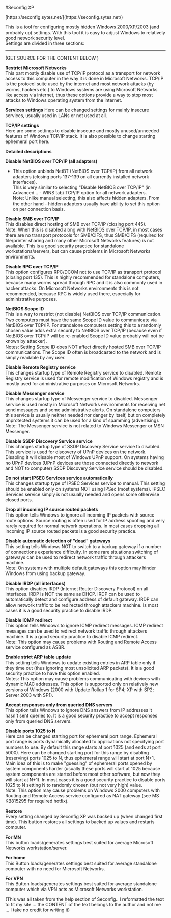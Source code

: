 #Seconfig XP

 <p class="center">
   [https://seconfig.sytes.net/](https://seconfig.sytes.net/)
 </p>

This is a tool for configuring mostly hidden Windows 2000/XP/2003 (and probably up) settings. With this tool it is easy to adjust Windows to relatively good network security level.<br />  Settings are divided in three sections:

---

(GET SOURCE FOR THE CONTENT BELOW )

<strong>Restrict Microsoft Networks</strong><br />  This part mostly disable use of TCP/IP protocol as a transport for network access to this computer in the way it is done in Microsoft Networks. TCP/IP is the protocol suite used by the internet and most network attacks (by worms, hackers etc.) to Windows systems are using Microsoft Networks like access via internet, thus these options provide a way to stop most attacks to Windows operating system from the internet.

<strong>Services settings</strong>
Here can be changed settings for mainly insecure services, usually used in LANs or not used at all.

<strong>TCP/IP settings</strong><br />  Here are some settings to disable insecure and mostly unused/unneeded features of Windows TCP/IP stack. It is also possible to change starting ephemeral port here.

<strong>Detailed descriptions</strong>

**Disable NetBIOS over TCP/IP (all adapters)**

- This option unbinds NetBT (NetBIOS over TCP/IP) from all network adapters (closing ports 137-139 on all currently installed network interfaces). <br />  This is very similar to selecting &quot;Disable NetBIOS over TCP/IP&quot; (in Advanced... - WINS tab) TCP/IP option for all network adapters.<br />  Note: Unlike manual selecting, this also affects hidden adapters. From the other hand - hidden adapters usually have ability to set this option on per connection basis.

<strong>Disable SMB over TCP/IP</strong><br />  This disables direct hosting of SMB over TCP/IP (closing port 445).<br />  Note: When this is disabled along with NetBIOS over TCP/IP, in most cases there are no transport protocols for SMB/CIFS, thus SMB/CIFS (required for file/printer sharing and many other Microsoft Networks features) is not available. This is a good security practice for standalone workstations/servers, but can cause problems in Microsoft Networks environments.


<strong>Disable RPC over TCP/IP</strong><br />  This option configures RPC/DCOM not to use TCP/IP as transport protocol (closing port 135). This is highly recommended for standalone computers, because many worms spread through RPC and it is also commonly used in hacker attacks. On Microsoft Networks environments this is not recommended, because RPC is widely used there, especially for administrative purposes.

<strong>NetBIOS Scope ID</strong><br />  This is a way to restrict (not disable) NetBIOS over TCP/IP communication. Two computers must have the same Scope ID value to communicate via NetBIOS over TCP/IP. For standalone computers setting this to a randomly chosen value adds extra security to NetBIOS over TCP/IP (because even if NetBIOS over TCP/IP will be re-enabled Scope ID value probably will not be known by attacker).<br />  Notes: Setting Scope ID does NOT affect directly hosted SMB over TCP/IP communications. The Scope ID often is broadcasted to the network and is simply readable by any user.

<strong>Disable Remote Registry service</strong><br />  This changes startup type of Remote Registry service to disabled. Remote Registry service is used for remote modification of Windows registry and is mostly used for administrative purposes on Microsoft Networks.

<strong>Disable Messenger service</strong><br />  This changes startup type of Messenger service to disabled. Messenger service is used mostly in Microsoft Networks environments for receiving net send messages and some administrative alerts. On standalone computers this service is usually neither needed nor danger by itself, but on completely unprotected systems it can be used for a kind of spamming (advertising).<br />  Note: The Messenger service is not related to Windows Messenger or MSN Messenger.

<strong>Disable SSDP Discovery Service service</strong><br />  This changes startup type of SSDP Discovery Service service to disabled. This service is used for discovery of UPnP devices on the network. Disabling it will disable most of Windows UPnP support. On systems having no UPnP devices (UPnP devices are those connected directly to network and NOT to computer) SSDP Discovery Service service should be disabled.

<strong>Do not start IPSEC Services service automatically</strong><br />  This changes startup type of IPSEC Services service to manual. This setting should be enabled only on systems NOT using IPSec (most systems). IPSEC Services service simply is not usually needed and opens some otherwise closed ports.

<strong>Drop all incoming IP source routed packets</strong><br />  This option tells Windows to ignore all incoming IP packets with source route options. Source routing is often used for IP address spoofing and very rarely required for normal network operations. In most cases dropping all incoming IP source routed packets is a good security practice.

<strong>Disable automatic detection of &quot;dead&quot; gateways</strong><br />  This setting tells Windows NOT to switch to a backup gateway if a number of connections experience difficulty. In some rare situations switching of gateways can be used to redirect network traffic through attackers machine.<br />  Note: On systems with multiple default gateways this option may hinder Windows from using backup gateway.

<strong>Disable IRDP (all interfaces)</strong><br />  This option disables IRDP (Internet Router Discovery Protocol) on all interfaces. IRDP is NOT the same as DHCP. IRDP can be used to automatically detect and configure address of default gateway. IRDP can allow network traffic to be redirected through attackers machine. Is most cases it is a good security practice to disable IRDP.

<strong>Disable ICMP redirect</strong><br />  This option tells Windows to ignore ICMP redirect messages. ICMP redirect messages can be used to redirect network traffic through attackers machine. It is a good security practice to disable ICMP redirect.<br />  Note: This option may cause problems with Routing and Remote Access service configured as ASBR.

<strong>Enable strict ARP table update</strong><br />  This setting tells Windows to update existing entries in ARP table only if they time out (thus ignoring most unsolicited ARP packets). It is a good security practice to have this option enabled.<br />  Notes: This option may cause problems communicating with devices with dynamic MAC addresses. This option is supported only on relatively new versions of Windows (2000 with Update Rollup 1 for SP4; XP with SP2; Server 2003 with SP1).

<strong>Accept responses only from queried DNS servers</strong><br />  This option tells Windows to ignore DNS answers from IP addresses it hasn't sent queries to. It is a good security practice to accept responses only from queried DNS servers.

<strong>Disable ports 1025 to N</strong><br />  Here can be changed starting port for ephemeral port range. Ephemeral port range is ports dynamically allocated to applications not specifying port numbers to use. By default this range starts at port 1025 (and ends at port 5000). Here can be changed starting port for this range by disabling (reserving) ports 1025 to N, thus ephemeral range will start at port N+1. Main idea of this is to make &quot;guessing&quot; of ephemeral ports opened by system components harder (usually these ports will start at 1025 because system components are started before most other software, but now they will start at N+1). In most cases it is a good security practice to disable ports 1025 to N setting N to randomly chosen (but not very high) value.<br />  Note: This option may cause problems on Windows 2000 computers with Routing and Remote Access service configured as NAT gateway (see MS KB815295 for required hotfix).

<strong>Restore</strong><br />  Every setting changed by Seconfig XP was backed up (when changed first time). This button restores all settings to backed up values and restarts computer.

<strong>For MN</strong><br />  This button loads/generates settings best suited for average Microsoft Networks workstation/server.

<strong>For home</strong><br />  This Button loads/generates settings best suited for average standalone computer with no need for Microsoft Networks.

<strong>For VPN</strong><br />  This Button loads/generates settings best suited for average standalone computer which via VPN acts as Microsoft Networks workstation.





(This was all taken from the help section of Seconfig.. I reformatted the text to fit my site ... the CONTENT of the text belongs to the author and not me ... I take no credit for writing it)
